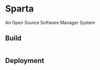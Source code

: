 # Sparta

An Open Source Software Manager System


## Build
```shell

```

## Deployment

```shell

```
